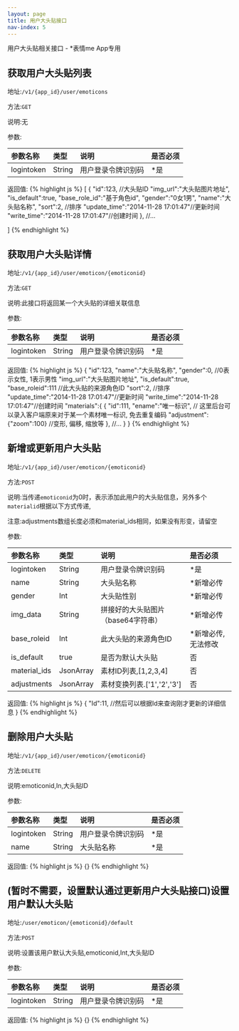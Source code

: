 ```yaml
---
layout: page
title: 用户大头贴接口
nav-index: 5
---
```

用户大头贴相关接口 - *表情me App专用

获取用户大头贴列表
----------------

地址:`/v1/{app_id}/user/emoticons`

方法:`GET`

说明:无

参数:

| 参数名称        |类型    |说明                              |是否必须|
|:------------- |:-------|:--------------------------------|:-----|
| logintoken     |String  |用户登录令牌识别码                    |*是 | 

返回值:
{% highlight js %}
[
    {
        "id":123, //大头贴ID
        "img_url":"大头贴图片地址",
        "is_default":true,
        "base_role_id":"基于角色id",
        "gender":"0女1男",
        "name":"大头贴名称",
        "sort":2, //排序
        "update_time":"2014-11-28 17:01:47"//更新时间
        "write_time":"2014-11-28 17:01:47"//创建时间
    }, //...

]
{% endhighlight %}

获取用户大头贴详情
----------------

地址:`/v1/{app_id}/user/emoticon/{emoticonid}`

方法:`GET`

说明:此接口将返回某一个大头贴的详细关联信息

参数:

| 参数名称        |类型    |说明                              |是否必须|
|:------------- |:-------|:--------------------------------|:-----|
| logintoken     |String  |用户登录令牌识别码                    |*是 | 

返回值:
{% highlight js %}
{
    "id":123,
    "name":"大头贴名称",
    "gender":0, //0表示女性, 1表示男性
    "img_url":"大头贴图片地址",
    "is_default":true,
    "base_roleid":111 //此大头贴的来源角色ID
    "sort":2, //排序
    "update_time":"2014-11-28 17:01:47"//更新时间
    "write_time":"2014-11-28 17:01:47"//创建时间
    "materials":{
       {
            "id":111,
            "ename":"唯一标识", // 这里后台可以录入客户端原来对于某一个素材唯一标识, 免去重复编码
            "adjustment":{"zoom":100} //变形, 偏移, 缩放等
       }, //...
    }
}
{% endhighlight %}


新增或更新用户大头贴
----------------

地址:`/v1/{app_id}/user/emoticon/{emoticonid}`

方法:`POST`

说明:当传递`emoticonid`为0时，表示添加此用户的大头贴信息，另外多个`materialid`根据以下方式传递,

注意:adjustments数组长度必须和material_ids相同，如果没有形变，请留空

参数:

| 参数名称        |类型    |说明                              |是否必须|
|:------------- |:-------|:--------------------------------|:-----|
| logintoken     |String  |用户登录令牌识别码                    |*是 |
| name           |String  |大头贴名称                          |*新增必传|
| gender         |Int     |大头贴性别                          |*新增必传|
| img_data       |String  |拼接好的大头贴图片（base64字符串）         |*新增必传|
| base_roleid    |Int     |此大头贴的来源角色ID                   |*新增必传, 无法修改|
| is_default     |true    |是否为默认大头贴                      |否|
| material_ids   |JsonArray   |素材ID列表,[1,2,3,4]           |否 |
| adjustments    |JsonArray   |素材变换列表.['1','2','3']       |否 |

返回值:
{% highlight js %}
{
    "Id":11, //然后可以根据Id来查询刚才更新的详细信息
}
{% endhighlight %}

删除用户大头贴
----------------

地址:`/v1/{app_id}/user/emoticon/{emoticonid}`

方法:`DELETE`

说明:emoticonid,In,大头贴ID

参数:

| 参数名称        |类型    |说明                              |是否必须|
|:------------- |:-------|:--------------------------------|:-----|
| logintoken     |String  |用户登录令牌识别码                    |*是 |
| name           |String  |大头贴名称                         |*是 |

返回值:
{% highlight js %}
{}
{% endhighlight %}

(暂时不需要，设置默认通过更新用户大头贴接口)设置用户默认大头贴
----------------

地址:`/user/emoticon/{emoticonid}/default`

方法:`POST`

说明:设置该用户默认大头贴,emoticonid,Int,大头贴ID

参数:

| 参数名称        |类型    |说明                              |是否必须|
|:------------- |:-------|:--------------------------------|:-----|
| logintoken     |String  |用户登录令牌识别码                    |*是 |


返回值:
{% highlight js %}
{}
{% endhighlight %}

